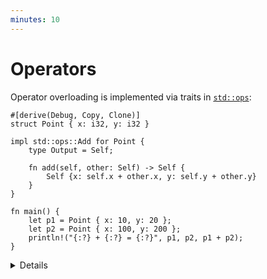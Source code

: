 ```yaml
---
minutes: 10
---
```


# Operators

Operator overloading is implemented via traits in [`std::ops`][1]:

```rust,editable
#[derive(Debug, Copy, Clone)]
struct Point { x: i32, y: i32 }

impl std::ops::Add for Point {
    type Output = Self;

    fn add(self, other: Self) -> Self {
        Self {x: self.x + other.x, y: self.y + other.y}
    }
}

fn main() {
    let p1 = Point { x: 10, y: 20 };
    let p2 = Point { x: 100, y: 200 };
    println!("{:?} + {:?} = {:?}", p1, p2, p1 + p2);
}
```

<details>

Discussion points:

* You could implement `Add` for `&Point`. In which situations is that useful?
    * Answer: `Add:add` consumes `self`. If type `T` for which you are
        overloading the operator is not `Copy`, you should consider overloading
        the operator for `&T` as well. This avoids unnecessary cloning on the
        call site.
* Why is `Output` an associated type? Could it be made a type parameter of the method?
    * Short answer: Function type parameters are controlled by the caller, but
        associated types (like `Output`) are controlled by the implementor of a
        trait.
* You could implement `Add` for two different types, e.g.
  `impl Add<(i32, i32)> for Point` would add a tuple to a `Point`.

</details>

[1]: https://doc.rust-lang.org/std/ops/index.html
